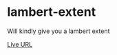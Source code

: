 # lambert-extent

Will kindly give you a lambert extent

[Live URL](https://james-rae.github.io/lambert-extent/lambext.html)
